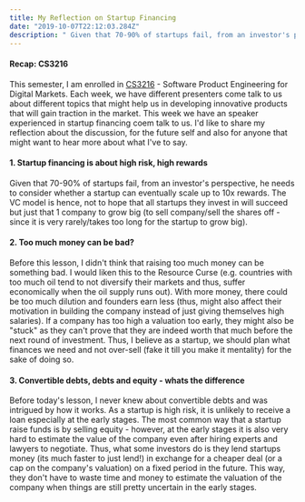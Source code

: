 ```yaml
---
title: My Reflection on Startup Financing
date: "2019-10-07T22:12:03.284Z"
description: " Given that 70-90% of startups fail, from an investor's perspective, he needs to consider whether a startup can eventually scale up to 10x rewards. The VC model is hence, not to hope that all startups they invest in will succeed but  ..."
---
```


#### Recap: CS3216

This semester, I am enrolled in [CS3216](https://www.cs3216.com) - Software Product Engineering for Digital Markets. Each week, we have different presenters come talk to us about different topics that might help us in developing innovative products that will gain traction in the market. This week we have an speaker experienced in startup financing coem talk to us. I'd like to share my reflection about the discussion, for the future self and also for anyone that might want to hear more about what I've to say.

#### 1. Startup financing is about high risk, high rewards

Given that 70-90% of startups fail, from an investor's perspective, he needs to consider whether a startup can eventually scale up to 10x rewards. The VC model is hence, not to hope that all startups they invest in will succeed but just that 1 company to grow big (to sell company/sell the shares off - since it is very rarely/takes too long for the  startup to grow big). 

#### 2. Too much money can be bad?

Before this lesson, I didn't think that raising too much money can be something bad. I would liken this to the Resource Curse (e.g. countries with too much oil tend to not diversify their markets and thus, suffer economically when the oil supply runs out). With more money, there could be too much dilution and founders earn less (thus, might also affect their motivation in building the company instead of just giving themselves high salaries). If a company has too high a valuation too early, they might also be "stuck" as they can't prove that they are indeed worth that much before the next round of investment. Thus, I believe as a startup, we should plan what finances we need and not over-sell (fake it till you make it mentality) for the sake of doing so. 

#### 3. Convertible debts, debts and equity - whats the difference

Before today's lesson, I never knew about convertible debts and was intrigued by how it works. As a startup is high risk, it is unlikely to receive a loan especially at the early stages. The most common way that a startup raise funds is by selling equity - however, at the early stages it is also very hard to estimate the value of the company even after hiring experts and lawyers to negotiate. Thus, what some investors do is they lend startups money (its much faster to just lend!) in exchange for a cheaper deal (or a cap on the company's valuation) on a fixed period in the future. This way, they don't have to waste time and money to estimate the valuation of the company when things are still pretty uncertain in the early stages. 